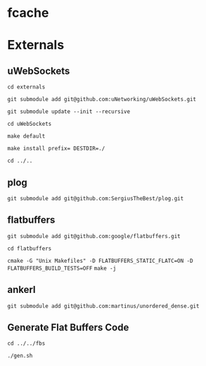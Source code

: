 # fcache

# Externals

## uWebSockets
`cd externals`

`git submodule add git@github.com:uNetworking/uWebSockets.git`

`git submodule update --init --recursive`

`cd uWebSockets`

`make default`

`make install prefix= DESTDIR=./`

`cd ../..`

## plog
`git submodule add git@github.com:SergiusTheBest/plog.git`


## flatbuffers
`git submodule add git@github.com:google/flatbuffers.git`

`cd flatbuffers`

`cmake -G "Unix Makefiles" -D FLATBUFFERS_STATIC_FLATC=ON -D FLATBUFFERS_BUILD_TESTS=OFF`
`make -j`


## ankerl
`git submodule add git@github.com:martinus/unordered_dense.git`

## Generate Flat Buffers Code

`cd ../../fbs`

`./gen.sh`